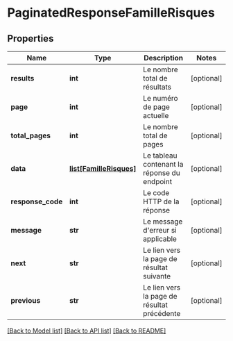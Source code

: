 # PaginatedResponseFamilleRisques

## Properties
Name | Type | Description | Notes
------------ | ------------- | ------------- | -------------
**results** | **int** | Le nombre total de résultats | [optional] 
**page** | **int** | Le numéro de page actuelle | [optional] 
**total_pages** | **int** | Le nombre total de pages | [optional] 
**data** | [**list[FamilleRisques]**](FamilleRisques.md) | Le tableau contenant la réponse du endpoint | [optional] 
**response_code** | **int** | Le code HTTP de la réponse | [optional] 
**message** | **str** | Le message d&#x27;erreur si applicable | [optional] 
**next** | **str** | Le lien vers la page de résultat suivante | [optional] 
**previous** | **str** | Le lien vers la page de résultat précédente | [optional] 

[[Back to Model list]](../README.md#documentation-for-models) [[Back to API list]](../README.md#documentation-for-api-endpoints) [[Back to README]](../README.md)

